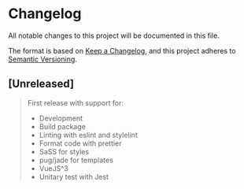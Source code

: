 # Changelog
All notable changes to this project will be documented in this file.

The format is based on [Keep a Changelog](https://keepachangelog.com/en/1.0.0/),
and this project adheres to [Semantic Versioning](https://semver.org/spec/v2.0.0.html).

## \[Unreleased\]

> First release with support for:
> - Development
> - Build package
> - Linting with eslint and stylelint
> - Format code with prettier
> - SaSS for styles
> - pug/jade for templates
> - VueJS^3
> - Unitary test with Jest
>
